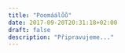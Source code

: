 ```yaml
---
title: "Poomáálůů"
date: 2017-09-20T20:31:18+02:00
draft: false
description: "Připravujeme..."
---
```

